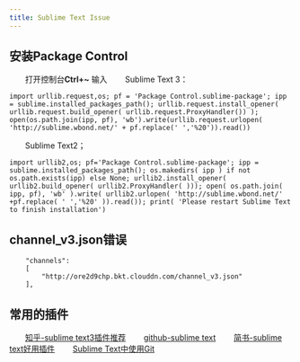 ```yaml
---
title: Sublime Text Issue
---
```



## 安装Package Control

　　打开控制台**Ctrl+~** 输入
　　Sublime Text 3：
```
import urllib.request,os; pf = 'Package Control.sublime-package'; ipp = sublime.installed_packages_path(); urllib.request.install_opener( urllib.request.build_opener( urllib.request.ProxyHandler()) ); open(os.path.join(ipp, pf), 'wb').write(urllib.request.urlopen( 'http://sublime.wbond.net/' + pf.replace(' ','%20')).read())
```
　　Sublime Text2；
```
import urllib2,os; pf='Package Control.sublime-package'; ipp = sublime.installed_packages_path(); os.makedirs( ipp ) if not os.path.exists(ipp) else None; urllib2.install_opener( urllib2.build_opener( urllib2.ProxyHandler( ))); open( os.path.join( ipp, pf), 'wb' ).write( urllib2.urlopen( 'http://sublime.wbond.net/' +pf.replace( ' ','%20' )).read()); print( 'Please restart Sublime Text to finish installation')
```

## channel_v3.json错误

```
	"channels":
	[
		"http://ore2d9chp.bkt.clouddn.com/channel_v3.json"
	],
```

## 常用的插件

　　[知乎-sublime text3插件推荐](https://www.zhihu.com/question/24736400)
　　[github-sublime text](https://github.com/jikeytang/sublime-text)
　　[简书-sublime text好用插件](https://www.jianshu.com/p/b2163b4e8e94)
　　[Sublime Text中使用Git](https://www.cnblogs.com/vanstrict/p/5677724.html)
